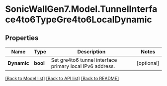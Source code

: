 # SonicWallGen7.Model.TunnelInterface4to6TypeGre4to6LocalDynamic

## Properties

Name | Type | Description | Notes
------------ | ------------- | ------------- | -------------
**Dynamic** | **bool** | Set gre4to6 tunnel interface primary local IPv6 address. | [optional] 

[[Back to Model list]](../README.md#documentation-for-models) [[Back to API list]](../README.md#documentation-for-api-endpoints) [[Back to README]](../README.md)

